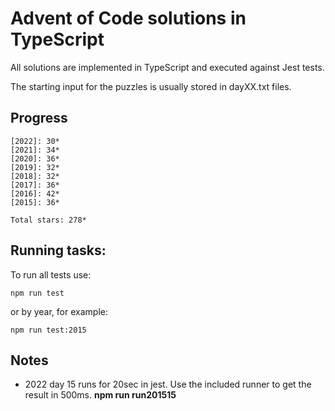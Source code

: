 Advent of Code solutions in TypeScript
======================================

All solutions are implemented in TypeScript and executed against Jest tests.

The starting input for the puzzles is usually stored in dayXX.txt files.

## Progress

    [2022]: 30*
    [2021]: 34*
    [2020]: 36*
    [2019]: 32*
    [2018]: 32*
    [2017]: 36*
    [2016]: 42*
    [2015]: 36*

    Total stars: 278*

## Running tasks:

To run all tests use:

    npm run test

or by year, for example:

    npm run test:2015

## Notes

- 2022 day 15 runs for 20sec in jest. Use the included runner to get the result in 500ms. **npm run run201515**